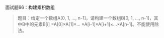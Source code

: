 面试题66：构建乘积数组
> 题目：给定一个数组A[0, 1, …, n-1]，请构建一个数组B[0, 1, …, n-1]，其
中B中的元素B[i] =A[0]×A[1]×… ×A[i-1]×A[i+1]×…×A[n-1]。不能使用除法。